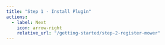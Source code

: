```yaml
---
title: "Step 1 - Install Plugin"
actions:
  - label: Next
    icon: arrow-right
    relative_url: "/getting-started/step-2-register-mower"
---
```

